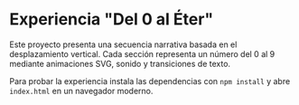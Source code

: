 # Experiencia "Del 0 al Éter"

Este proyecto presenta una secuencia narrativa basada en el desplazamiento vertical.
Cada sección representa un número del 0 al 9 mediante animaciones SVG, sonido y transiciones de texto.

Para probar la experiencia instala las dependencias con `npm install` y abre `index.html` en un navegador moderno.
